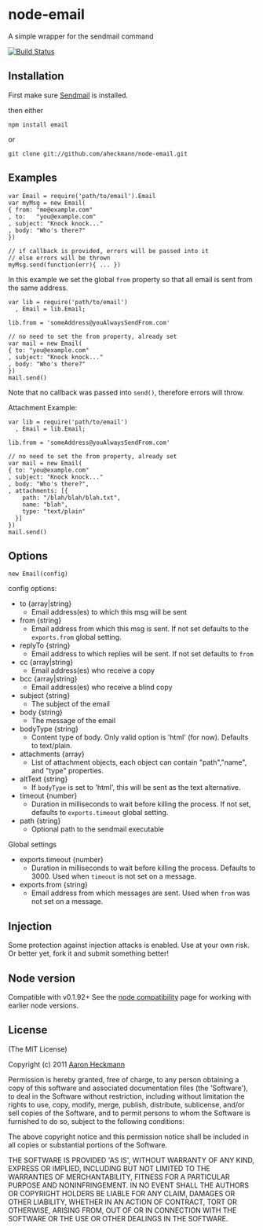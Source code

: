 # node-email

A simple wrapper for the sendmail command

[![Build Status](https://travis-ci.org/aheckmann/node-email.png?branch=master)](https://travis-ci.org/aheckmann/node-email)

## Installation

First make sure [Sendmail](http://www.sendmail.org/) is installed.

then either

    npm install email

or 

    git clone git://github.com/aheckmann/node-email.git

## Examples
    var Email = require('path/to/email').Email
    var myMsg = new Email(
    { from: "me@example.com"
    , to:   "you@example.com"
    , subject: "Knock knock..."
    , body: "Who's there?"
    })
    
    // if callback is provided, errors will be passed into it
    // else errors will be thrown
    myMsg.send(function(err){ ... })

In this example we set the global `from` property so that all
email is sent from the same address.
    
    var lib = require('path/to/email')
      , Email = lib.Email;
        
    lib.from = 'someAddress@youAlwaysSendFrom.com'
    
    // no need to set the from property, already set
    var mail = new Email(
    { to: "you@example.com"
    , subject: "Knock knock..."
    , body: "Who's there?"
    })
    mail.send()

Note that no callback was passed into `send()`, therefore errors will throw.
    
Attachment Example:

    var lib = require('path/to/email')
      , Email = lib.Email;
        
    lib.from = 'someAddress@youAlwaysSendFrom.com'
    
    // no need to set the from property, already set
    var mail = new Email(
    { to: "you@example.com"
    , subject: "Knock knock..."
    , body: "Who's there?",
    , attachments: [{
        path: "/blah/blah/blah.txt",
        name: "blah",
        type: "text/plain"
      }]
    })
    mail.send()

## Options
 
    new Email(config)
    
  config options:
  
  - to {array|string} 
    - Email address(es) to which this msg will be sent
  - from {string} 
    - Email address from which this msg is sent. If not set
      defaults to the `exports.from` global setting.
  - replyTo {string} 
    - Email address to which replies will be sent. If not set 
      defaults to `from`
  - cc {array|string} 
    - Email address(es) who receive a copy
  - bcc {array|string} 
    - Email address(es) who receive a blind copy
  - subject {string} 
    - The subject of the email
  - body {string} 
    - The message of the email
  - bodyType {string} 
    - Content type of body. Only valid option is 'html' (for now). 
      Defaults to text/plain.
  - attachments {array}
    - List of attachment objects, each object can contain "path","name", and "type" properties.
  - altText {string}
    - If `bodyType` is set to 'html', this will be sent as the text
      alternative.
  - timeout {number} 
    - Duration in milliseconds to wait before killing the process. 
      If not set, defaults to `exports.timeout` global setting.
  - path {string}
    - Optional path to the sendmail executable

  Global settings
  
  - exports.timeout {number} 
    - Duration in milliseconds to wait before killing the process. 
      Defaults to 3000. Used when `timeout` is not set on a message.
  - exports.from {string} 
    - Email address from which messages are sent. Used
      when `from` was not set on a message.

## Injection
Some protection against injection attacks is enabled. Use at your own 
risk. Or better yet, fork it and submit something better!

## Node version
Compatible with v0.1.92+
See the [node compatibility](http://wiki.github.com/ry/node/library-compatibility) page for working with earlier node versions.
 
## License 

(The MIT License)

Copyright (c) 2011 [Aaron Heckmann](aaron.heckmann+github@gmail.com)

Permission is hereby granted, free of charge, to any person obtaining
a copy of this software and associated documentation files (the
'Software'), to deal in the Software without restriction, including
without limitation the rights to use, copy, modify, merge, publish,
distribute, sublicense, and/or sell copies of the Software, and to
permit persons to whom the Software is furnished to do so, subject to
the following conditions:

The above copyright notice and this permission notice shall be
included in all copies or substantial portions of the Software.

THE SOFTWARE IS PROVIDED 'AS IS', WITHOUT WARRANTY OF ANY KIND,
EXPRESS OR IMPLIED, INCLUDING BUT NOT LIMITED TO THE WARRANTIES OF
MERCHANTABILITY, FITNESS FOR A PARTICULAR PURPOSE AND NONINFRINGEMENT.
IN NO EVENT SHALL THE AUTHORS OR COPYRIGHT HOLDERS BE LIABLE FOR ANY
CLAIM, DAMAGES OR OTHER LIABILITY, WHETHER IN AN ACTION OF CONTRACT,
TORT OR OTHERWISE, ARISING FROM, OUT OF OR IN CONNECTION WITH THE
SOFTWARE OR THE USE OR OTHER DEALINGS IN THE SOFTWARE.
